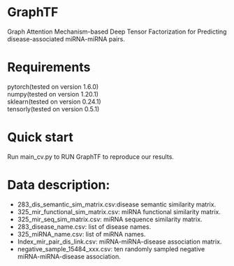 # GraphTF
Graph Attention Mechanism-based Deep Tensor Factorization for Predicting disease-associated miRNA-miRNA pairs.
# Requirements
  pytorch(tested on version 1.6.0)  
  numpy(tested on version 1.20.1)  
  sklearn(tested on version 0.24.1)  
  tensorly(tested on version 0.5.1)  

# Quick start
Run main_cv.py to RUN GraphTF to reproduce our results.

# Data description:
* 283_dis_semantic_sim_matrix.csv:disease semantic similarity matrix.   
* 325_mir_functional_sim_matrix.csv: miRNA functional similarity matrix.   
* 325_mir_seq_sim_matrix.csv: miRNA sequence similarity matrix.  
* 283_disease_name.csv: list of disease names.   
* 325_miRNA_name.csv: list of miRNA names.   
* Index_mir_pair_dis_link.csv: miRNA-miRNA-disease association matrix.  
* negative_sample_15484_xxx.csv: ten randomly sampled negative miRNA-miRNA-disease association.
